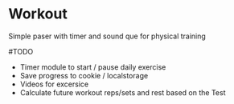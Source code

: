 # Workout
Simple paser with timer and sound que for physical training

#TODO
+ Timer module to start / pause daily exercise
+ Save progress to cookie / localstorage
+ Videos for excersice
+ Calculate future workout reps/sets and rest based on the Test
